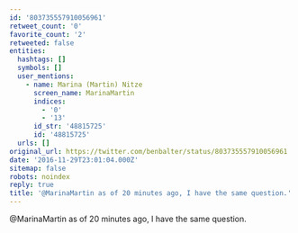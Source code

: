 ```yaml
---
id: '803735557910056961'
retweet_count: '0'
favorite_count: '2'
retweeted: false
entities:
  hashtags: []
  symbols: []
  user_mentions:
    - name: Marina (Martin) Nitze
      screen_name: MarinaMartin
      indices:
        - '0'
        - '13'
      id_str: '48815725'
      id: '48815725'
  urls: []
original_url: https://twitter.com/benbalter/status/803735557910056961
date: '2016-11-29T23:01:04.000Z'
sitemap: false
robots: noindex
reply: true
title: '@MarinaMartin as of 20 minutes ago, I have the same question.'
---
```


@MarinaMartin as of 20 minutes ago, I have the same question.